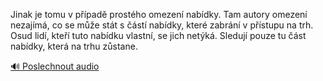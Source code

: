 
Jinak je tomu v případě prostého omezení nabídky. Tam autory omezení nezajímá, co se může stát s částí nabídky, které zabrání v přístupu na trh. Osud lidí, kteří tuto nabídku vlastní, se jich netýká. Sledují pouze tu část nabídky, která na trhu zůstane.

[🔊 Poslechnout audio](/data/7-paragraphs/audio/chapter_69/para_004-Jinak-je-tomu-v-ppad-prostho-omezen-nabdky.mp3)
